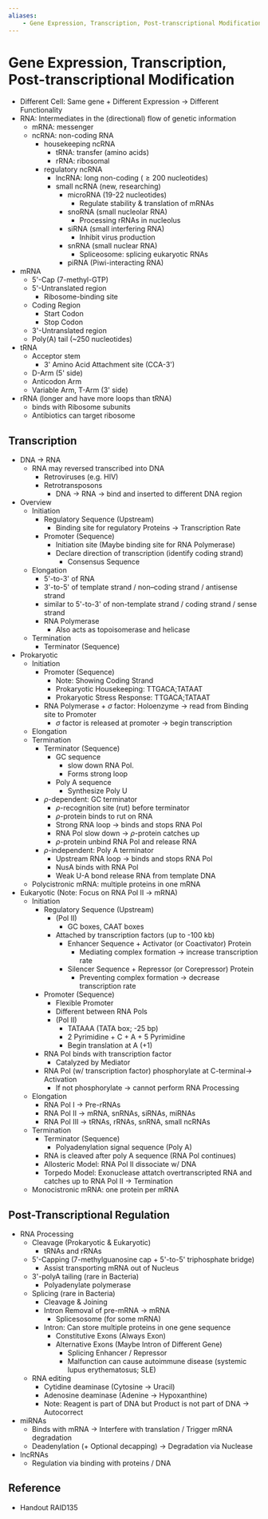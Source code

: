 ```yaml
---
aliases:
    - Gene Expression, Transcription, Post-transcriptional Modification
---
```


# Gene Expression, Transcription, Post-transcriptional Modification

- Different Cell: Same gene + Different Expression → Different Functionality
- RNA: Intermediates in the (directional) flow of genetic information
    - mRNA: messenger
    - ncRNA: non-coding RNA
        - housekeeping ncRNA
            - tRNA: transfer (amino acids)
            - rRNA: ribosomal
        - regulatory ncRNA
            - lncRNA: long non-coding ($\ge 200$ nucleotides)
            - small ncRNA (new, researching)
                - microRNA (19-22 nucleotides)
					- Regulate stability & translation of mRNAs
                - snoRNA (small nucleolar RNA)
	                - Processing rRNAs in nucleolus
                - siRNA (small interfering RNA)
	                - Inhibit virus production
                - snRNA (small nuclear RNA)
	                - Spliceosome: splicing eukaryotic RNAs
                - piRNA (Piwi-interacting RNA)
- mRNA
    - 5'-Cap (7-methyl-GTP)
    - 5'-Untranslated region
        - Ribosome-binding site
    - Coding Region
        - Start Codon
        - Stop Codon
    - 3'-Untranslated region
    - Poly(A) tail (~250 nucleotides)
- tRNA
    - Acceptor stem
        - 3' Amino Acid Attachment site (CCA-3')
    - D-Arm (5' side)
    - Anticodon Arm
    - Variable Arm, T-Arm (3' side)
- rRNA (longer and have more loops than tRNA)
    - binds with Ribosome subunits
    - Antibiotics can target ribosome

## Transcription

- DNA → RNA
    - RNA may reversed transcribed into DNA
        - Retroviruses (e.g. HIV)
        - Retrotransposons
            - DNA → RNA → bind and inserted to different DNA region
- Overview
    - Initiation
        - Regulatory Sequence (Upstream)
            - Binding site for regulatory Proteins → Transcription Rate
        - Promoter (Sequence)
            - Initiation site (Maybe binding site for RNA Polymerase)
            - Declare direction of transcription (identify coding strand)
                - Consensus Sequence
    - Elongation
        - 5'-to-3' of RNA
        - 3'-to-5' of template strand / non–coding strand / antisense strand
        - similar to 5'-to-3' of non-template strand / coding strand / sense strand
        - RNA Polymerase
            - Also acts as topoisomerase and helicase
    - Termination
        - Terminator (Sequence)
- Prokaryotic
    - Initiation
        - Promoter (Sequence)
            - Note: Showing Coding Strand
            - Prokaryotic Housekeeping: TTGACA;TATAAT
            - Prokaryotic Stress Response: TTGACA;TATAAT
        - RNA Polymerase + $\sigma$ factor: Holoenzyme → read from Binding site to Promoter
            - $\sigma$ factor is released at promoter → begin transcription
    - Elongation
    - Termination
        - Terminator (Sequence)
            - GC sequence
                - slow down RNA Pol.
                - Forms strong loop
            - Poly A sequence
                - Synthesize Poly U
        - $\rho$-dependent: GC terminator
            - $\rho$-recognition site (rut) before terminator
            - $\rho$-protein binds to rut on RNA
            - Strong RNA loop → binds and stops RNA Pol
            - RNA Pol slow down → $\rho$-protein catches up
            - $\rho$-protein unbind RNA Pol and release RNA
        - $\rho$-independent: Poly A terminator
            - Upstream RNA loop → binds and stops RNA Pol
            - NusA binds with RNA Pol
            - Weak U-A bond release RNA from template DNA
    - Polycistronic mRNA: multiple proteins in one mRNA
- Eukaryotic (Note: Focus on RNA Pol II → mRNA)
    - Initiation
        - Regulatory Sequence (Upstream)
            - (Pol II)
                - GC boxes, CAAT boxes
            - Attached by transcription factors (up to -100 kb)
                - Enhancer Sequence + Activator (or Coactivator) Protein
	                - Mediating complex formation → increase transcription rate
                - Silencer Sequence + Repressor (or Corepressor) Protein
					- Preventing complex formation → decrease transcription rate
        - Promoter (Sequence)
            - Flexible Promoter
            - Different between RNA Pols
            - (Pol II)
                - TATAAA (TATA box; -25 bp)
                - 2 Pyrimidine + C + A + 5 Pyrimidine
                - Begin translation at A (+1)
        - RNA Pol binds with transcription factor
            - Catalyzed by Mediator
        - RNA Pol (w/ transcription factor) phosphorylate at C-terminal→ Activation
            - If not phosphorylate → cannot perform RNA Processing
    - Elongation
        - RNA Pol I → Pre-rRNAs
        - RNA Pol II → mRNA, snRNAs, siRNAs, miRNAs
        - RNA Pol III → tRNAs, rRNAs, snRNA, small ncRNAs
    - Termination
        - Terminator (Sequence)
            - Polyadenylation signal sequence (Poly A)
        - RNA is cleaved after poly A sequence (RNA Pol continues)
        - Allosteric Model: RNA Pol II dissociate w/ DNA
        - Torpedo Model: Exonuclease attatch overtranscripted RNA and catches up to RNA Pol II → Termination
    - Monocistronic mRNA: one protein per mRNA

## Post-Transcriptional Regulation

- RNA Processing
    - Cleavage (Prokaryotic & Eukaryotic)
        - tRNAs and rRNAs
    - 5'-Capping (7-methylguanosine cap + 5'-to-5' triphosphate bridge)
        - Assist transporting mRNA out of Nucleus
    - 3'-polyA tailing (rare in Bacteria)
        - Polyadenylate polymerase
    - Splicing (rare in Bacteria)
        - Cleavage & Joining
        - Intron Removal of pre-mRNA → mRNA
            - Splicesosome (for some mRNA)
        - Intron: Can store multiple proteins in one gene sequence
            - Constitutive Exons (Always Exon)
            - Alternative Exons (Maybe Intron of Different Gene)
                - Splicing Enhancer / Repressor
                - Malfunction can cause autoimmune disease (systemic lupus erythematosus; SLE)
    - RNA editing
        - Cytidine deaminase (Cytosine → Uracil)
        - Adenosine deaminase (Adenine → Hypoxanthine)
        - Note: Reagent is part of DNA but Product is not part of DNA → Autocorrect
- miRNAs
    - Binds with mRNA → Interfere with translation / Trigger mRNA degradation
    - Deadenylation (+ Optional decapping) → Degradation via Nuclease
- lncRNAs
    - Regulation via binding with proteins / DNA

## Reference

- Handout RAID135
